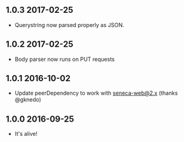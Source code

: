 ## 1.0.3 2017-02-25

* Querystring now parsed properly as JSON.

## 1.0.2 2017-02-25

* Body parser now runs on PUT requests

## 1.0.1 2016-10-02

* Update peerDependency to work with seneca-web@2.x (thanks @gknedo)

## 1.0.0 2016-09-25

* It's alive!

